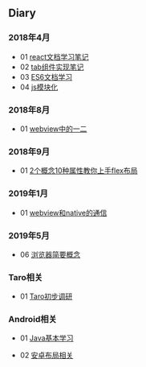 ## Diary
### 2018年4月
- 01 [react文档学习笔记](https://github.com/ljinmei/diary-summary/blob/master/April/04-02.md)
- 02 [tab组件实现笔记](https://github.com/ljinmei/diary-summary/blob/master/April/04-03.md)
- 03 [ES6文档学习](https://github.com/ljinmei/diary-summary/blob/master/April/04-04.md)
- 04 [js模块化](https://github.com/ljinmei/diary-summary/blob/master/April/04-24.md)

### 2018年8月
- 01 [webview中的一二](https://github.com/ljinmei/diary-summary/blob/master/Aug/08-23.md)

### 2018年9月
- 01 [2个概念10种属性教你上手flex布局](https://github.com/ljinmei/diary-summary/blob/master/sep/09-06.md)

### 2019年1月
- 01 [webview和native的通信](https://github.com/ljinmei/diary-summary/blob/master/Jan/01-03.md)

### 2019年5月
- 06 [浏览器简要概念](https://github.com/ljinmei/diary-summary/blob/master/May/05-06.md)

### Taro相关
- 01 [Taro初步调研](https://github.com/ljinmei/diary-summary/blob/master/Taro/Taro初步调研.md)

### Android相关
- 01 [Java基本学习](https://github.com/ljinmei/diary-summary/blob/master/Android/java基本学习.md)

- 02 [安卓布局相关](https://github.com/ljinmei/diary-summary/blob/master/Android/安卓布局相关.md)
